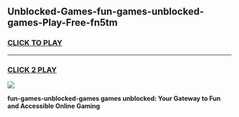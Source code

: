
## Unblocked-Games-fun-games-unblocked-games-Play-Free-fn5tm
<h3>
<a href="https://premium76.site?title=fun-games-unblocked-games&ref=10A">CLICK TO PLAY</a></h3>
<hr>

<h3>
<a href="https://premium76.site?title=fun-games-unblocked-games&ref=10A">CLICK 2 PLAY</a>
  
</h3>

<a href="https://premium76.site?title=fun-games-unblocked-games&ref=10A"><img src="https://clearcache.store/games.png"></a>


**fun-games-unblocked-games games unblocked: Your Gateway to Fun and Accessible Online Gaming**
